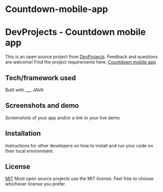 # Countdown-mobile-app

# DevProjects - Countdown mobile app

This is an open source project from [DevProjects](http://www.codementor.io/projects). Feedback and questions are welcome!
Find the project requirements here: [Countdown mobile app](https://www.codementor.io/projects/mobile/countdown-mobile-app-bjzn08zcon)

## Tech/framework used
Built with ___ JAVA

## Screenshots and demo
Screenshots of your app and/or a link to your live demo

## Installation
Instructions for other developers on how to install and run your code on their local environment.

## License
[MIT](https://choosealicense.com/licenses/mit/)
Most open source projects use the MIT license. Feel free to choose whichever license you prefer.
